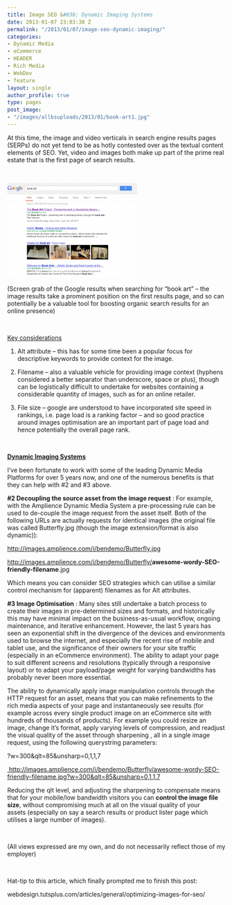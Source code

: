 ```yaml
---
title: Image SEO &#038; Dynamic Imaging Systems
date: 2013-01-07 23:03:38 Z
permalink: "/2013/01/07/image-seo-dynamic-imaging/"
categories:
- Dynamic Media
- eCommerce
- HEADER
- Rich Media
- WebDev
- feature
layout: single
author_profile: true
type: pages
post_image:
- "/images/allbsuploads/2013/01/book-art1.jpg"
---
```


At this time, the image and video verticals in search engine results pages (SERPs) do not yet tend to be as hotly contested over as the textual content elements of SEO. Yet, video and images both make up part of the prime real estate that is the first page of search results.

&nbsp;

[<img class="size-medium wp-image-953 alignright" src="/images/allbsuploads/2013/01/book-art-SERP-300x218.png" alt="Book Art" width="300" height="218" />](https://www.google.co.uk/search?hl=en&tbo=d&q=book+art)

(Screen grab of the Google results when searching for &#8220;book art&#8221; &#8211; the image results take a prominent position on the first results page, and so can potentially be a valuable tool for boosting organic search results for an online presence)

&nbsp;

<span style="text-decoration: underline;">Key considerations</span>

1) Alt attribute &#8211; this has for some time been a popular focus for descriptive keywords to provide context for the image.

2) Filename &#8211; also a valuable vehicle for providing image context (hyphens considered a better separator than underscore, space or plus), though can be logistically difficult to undertake for websites containing a considerable quantity of images, such as for an online retailer.

3) File size &#8211; google are understood to have incorporated site speed in rankings, i.e. page load is a ranking factor &#8211; and so good practice around images optimisation are an important part of page load and hence potentially the overall page rank.

&nbsp;

**<span style="text-decoration: underline;">Dynamic Imaging Systems</span>**

I&#8217;ve been fortunate to work with some of the leading Dynamic Media Platforms for over 5 years now, and one of the numerous benefits is that they can help with #2 and #3 above.

**#2 Decoupling the source asset from the image request** : For example, with the Amplience Dynamic Media System a pre-processing rule can be used to de-couple the image request from the asset itself. Both of the following URLs are actually requests for identical images (the original file was called Butterfly.jpg (though the image extension/format is also dynamic)):

http://images.amplience.com/i/bendemo/Butterfly.jpg

<a title="http://images.amplience.com/i/bendemo/Butterfly/awesome-wordy-SEO-friendly-filename.jpg" href="http://images.amplience.com/i/bendemo/Butterfly/awesome-wordy-SEO-friendly-filename.jpg" target="_blank">http://images.amplience.com/i/bendemo/Butterfly/<strong>awesome-wordy-SEO-friendly-filename</strong>.jpg</a>

Which means you can consider SEO strategies which can utilise a similar control mechanism for (apparent) filenames as for Alt attributes.

**#3 Image Optimisation** : Many sites still undertake a batch process to create their images in pre-determined sizes and formats, and historically this may have minimal impact on the business-as-usual workflow, ongoing maintenance, and iterative enhancement. However, the last 5 years has seen an exponential shift in the divergence of the devices and environments used to browse the internet, and especially the recent rise of mobile and tablet use, and the significance of their owners for your site traffic (especially in an eCommerce environment). The ability to adapt your page to suit different screens and resolutions (typically through a responsive layout) or to adapt your payload/page weight for varying bandwidths has probably never been more essential.

The ability to dynamically apply image manipulation controls through the HTTP request for an asset, means that you can make refinements to the rich media aspects of your page and instantaneously see results (for example across every single product image on an eCommerce site with hundreds of thousands of products). For example you could resize an image, change it&#8217;s format, apply varying levels of compression, and readjust the visual quality of the asset through sharpening , all in a single image request, using the following querystring parameters:

?w=300&qlt=85&unsharp=0,1,1,7

<a title="Optimised awesome wordy SEO friendly filename" href="http://images.amplience.com/i/bendemo/Butterfly/awesome-wordy-SEO-friendly-filename.jpg?w=300&qlt=85&unsharp=0,1,1,7" target="_blank"> http://images.amplience.com/i/bendemo/Butterfly/awesome-wordy-SEO-friendly-filename.jpg?w=300&qlt=85&unsharp=0,1,1,7</a>

Reducing the qlt level, and adjusting the sharpening to compensate means that for your mobile/low bandwidth visitors you can **control the image file size**, without compromising much at all on the visual quality of your assets (especially on say a search results or product lister page which utilises a large number of images).

&nbsp;

(All views expressed are my own, and do not necessarily reflect those of my employer)

&nbsp;

Hat-tip to this article, which finally prompted me to finish this post:

webdesign.tutsplus.com/articles/general/optimizing-images-for-seo/

